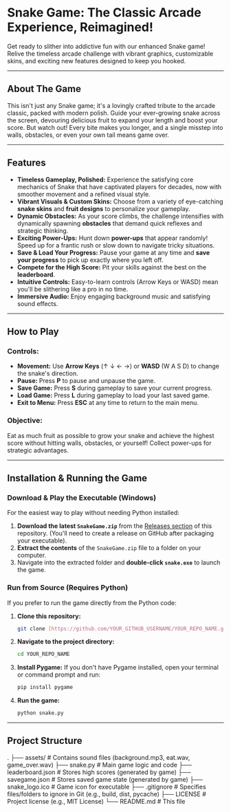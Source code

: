 # Snake Game: The Classic Arcade Experience, Reimagined!

Get ready to slither into addictive fun with our enhanced Snake game! Relive the timeless arcade challenge with vibrant graphics, customizable skins, and exciting new features designed to keep you hooked.

---

## About The Game

This isn't just any Snake game; it's a lovingly crafted tribute to the arcade classic, packed with modern polish. Guide your ever-growing snake across the screen, devouring delicious fruit to expand your length and boost your score. But watch out! Every bite makes you longer, and a single misstep into walls, obstacles, or even your own tail means game over.

---

## Features

* **Timeless Gameplay, Polished:** Experience the satisfying core mechanics of Snake that have captivated players for decades, now with smoother movement and a refined visual style.
* **Vibrant Visuals & Custom Skins:** Choose from a variety of eye-catching **snake skins** and **fruit designs** to personalize your gameplay.
* **Dynamic Obstacles:** As your score climbs, the challenge intensifies with dynamically spawning **obstacles** that demand quick reflexes and strategic thinking.
* **Exciting Power-Ups:** Hunt down **power-ups** that appear randomly! Speed up for a frantic rush or slow down to navigate tricky situations.
* **Save & Load Your Progress:** Pause your game at any time and **save your progress** to pick up exactly where you left off.
* **Compete for the High Score:** Pit your skills against the best on the **leaderboard**.
* **Intuitive Controls:** Easy-to-learn controls (Arrow Keys or WASD) mean you'll be slithering like a pro in no time.
* **Immersive Audio:** Enjoy engaging background music and satisfying sound effects.

---

## How to Play

### Controls:
* **Movement:** Use **Arrow Keys** (↑ ↓ ← →) or **WASD** (W A S D) to change the snake's direction.
* **Pause:** Press **P** to pause and unpause the game.
* **Save Game:** Press **S** during gameplay to save your current progress.
* **Load Game:** Press **L** during gameplay to load your last saved game.
* **Exit to Menu:** Press **ESC** at any time to return to the main menu.

### Objective:
Eat as much fruit as possible to grow your snake and achieve the highest score without hitting walls, obstacles, or yourself! Collect power-ups for strategic advantages.

---

## Installation & Running the Game

### Download & Play the Executable (Windows)

For the easiest way to play without needing Python installed:

1.  **Download the latest `SnakeGame.zip`** from the [Releases section](https://github.com/YOUR_GITHUB_USERNAME/YOUR_REPO_NAME/releases) of this repository. (You'll need to create a release on GitHub after packaging your executable).
2.  **Extract the contents** of the `SnakeGame.zip` file to a folder on your computer.
3.  Navigate into the extracted folder and **double-click `snake.exe`** to launch the game.

### Run from Source (Requires Python)

If you prefer to run the game directly from the Python code:

1.  **Clone this repository:**
    ```bash
    git clone [https://github.com/YOUR_GITHUB_USERNAME/YOUR_REPO_NAME.git](https://github.com/YOUR_GITHUB_USERNAME/YOUR_REPO_NAME.git)
    ```
2.  **Navigate to the project directory:**
    ```bash
    cd YOUR_REPO_NAME
    ```
3.  **Install Pygame:** If you don't have Pygame installed, open your terminal or command prompt and run:
    ```bash
    pip install pygame
    ```
4.  **Run the game:**
    ```bash
    python snake.py
    ```

---

## Project Structure

.
├── assets/                 # Contains sound files (background.mp3, eat.wav, game_over.wav)
├── snake.py                # Main game logic and code
├── leaderboard.json        # Stores high scores (generated by game)
├── savegame.json           # Stores saved game state (generated by game)
├── snake_logo.ico          # Game icon for executable
├── .gitignore              # Specifies files/folders to ignore in Git (e.g., build, dist, pycache)
├── LICENSE                 # Project license (e.g., MIT License)
└── README.md               # This file
